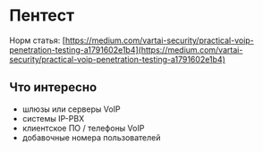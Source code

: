 # Пентест

Норм статья: [https://medium.com/vartai-security/practical-voip-penetration-testing-a1791602e1b4](https://medium.com/vartai-security/practical-voip-penetration-testing-a1791602e1b4)

## Что интересно

* шлюзы или серверы VoIP
* системы IP-PBX
* клиентское ПО / телефоны VoIP
* добавочные номера пользователей

